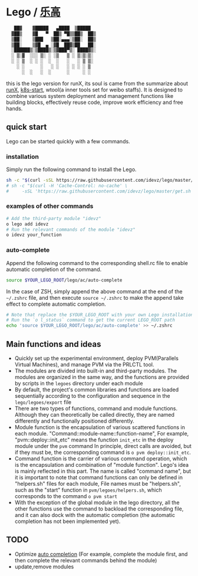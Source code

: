 # Lego / [乐高][lego]

```bash
   ██▓    ▓█████   ▄████  ▒█████  
  ▓██▒    ▓█   ▀  ██▒ ▀█▒▒██▒  ██▒
  ▒██░    ▒███   ▒██░▄▄▄░▒██░  ██▒
  ▒██░    ▒▓█  ▄ ░▓█  ██▓▒██   ██░
  ░██████▒░▒████▒░▒▓███▀▒░ ████▓▒░
  ░ ▒░▓  ░░░ ▒░ ░ ░▒   ▒ ░ ▒░▒░▒░ 
  ░ ░ ▒  ░ ░ ░  ░  ░   ░   ░ ▒ ▒░ 
    ░ ░      ░   ░ ░   ░ ░ ░ ░ ▒  
      ░  ░   ░  ░      ░     ░ ░  
```

this is the lego version for runX, its soul is came from the summarize about [runX][runX],
[k8s-start][k8s-start], wtool(a inner tools set for weibo staffs).
It is designed to combine various system deployment and management functions like building blocks,
effectively reuse code, improve work efficiency and free hands.

## quick start

Lego can be started quickly with a few commands.

### installation

Simply run the following command to install the Lego.

```bash
sh -c "$(curl -sSL https://raw.githubusercontent.com/idevz/lego/master/get.sh)"
# sh -c "$(curl -H 'Cache-Control: no-cache' \
#     -sSL 'https://raw.githubusercontent.com/idevz/lego/master/get.sh')"
```

### examples of other commands

```bash
# Add the third-party module "idevz"
o lego add idevz
# Run the relevant commands of the module "idevz"
o idevz your_function
```

### auto-complete

Append the following command to the corresponding shell.rc file to enable automatic completion of the command.

```bash
source $YOUR_LEGO_ROOT/lego/ac/auto-complete
```

In the case of ZSH, simply append the above command at the end of the `~/.zshrc` file, and then execute `source ~/.zshrc` to make the append take effect to complete automatic completion.

```bash
# Note that replace the $YOUR_LEGO_ROOT with your own Lego installation root
# Run the `o l_status` command to get the current LEGO_ROOT path
echo 'source $YOUR_LEGO_ROOT/lego/ac/auto-complete' >> ~/.zshrc
```

## Main functions and ideas

* Quickly set up the experimental environment, deploy PVM(Parallels Virtual Machines),
  and manage PVM via the PRLCTL tool.
* The modules are divided into built-in and third-party modules.
  The modules are organized in the same way,
  and the functions are provided by scripts in the `legoes` directory under each module
* By default, the project's common libraries and functions are loaded sequentially
  according to the configuration and sequence in the `lego/legoes/export` file
* There are two types of functions, command and module functions.
  Although they can theoretically be called directly,
  they are named differently and functionally positioned differently.
* Module function is the encapsulation of various scattered functions in each module.
  "Command::module-name::function-name", For example, "pvm::deploy::init_etc" means
  the function `init_etc` in the deploy module under the `pvm` command
  In principle, direct calls are avoided, but if they must be,
  the corresponding command is `o pvm deploy::init_etc`.
* Command function is the carrier of various command operation,
  which is the encapsulation and combination of "module function".
  Lego's idea is mainly reflected in this part. The name is called "command name",
  but it is important to note that command functions can only be defined in "helpers.sh" files
  for each module, File names must be "helpers.sh",
  such as the "start" function in `pvm/legoes/helpers.sh`, which corresponds
  to the command `o pvm start`
* With the exception of the global module in the lego directory,
  all the other functions use the command to backload the corresponding file,
  and it can also dock with the automatic completion
  (the automatic completion has not been implemented yet).

## TODO

* Optimize [auto completion][auto_completion] (For example, complete the module first,
  and then complete the relevant commands behind the module)
* update,remove modules

[lego]:https://github.com/idevz/lego/blob/master/README-zh.md
[auto_completion]:https://www.infoq.cn/article/bash-programmable-completion-tutorial
[runX]:https://github.com/idevz/runx
[k8s-start]:https://github.com/idevz/k8s-start
